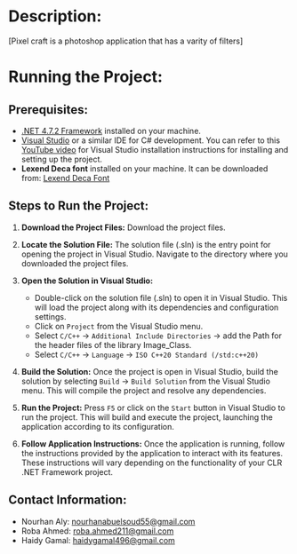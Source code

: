 # Description:
[Pixel craft is a photoshop application that has a varity of filters]


# Running the Project:

## Prerequisites:
- [.NET 4.7.2 Framework](https://dotnet.microsoft.com/download) installed on your machine.
- [Visual Studio](https://visualstudio.microsoft.com/) or a similar IDE for C# development. You can refer to this [YouTube video](https://youtu.be/HcxlYkU8aY0?si=4FY8TvJyoPdvWDqY) for Visual Studio installation instructions for installing and setting up the project.
- **Lexend Deca font** installed on your machine. It can be downloaded from: [Lexend Deca Font](https://fonts.google.com/specimen/Lexend+Deca)

## Steps to Run the Project:

1. **Download the Project Files:**
   Download the project files.

2. **Locate the Solution File:**
   The solution file (.sln) is the entry point for opening the project in Visual Studio. Navigate to the directory where you downloaded the project files.

3. **Open the Solution in Visual Studio:**
   - Double-click on the solution file (.sln) to open it in Visual Studio. This will load the project along with its dependencies and configuration settings.
   - Click on `Project` from the Visual Studio menu.
   - Select `C/C++` -> `Additional Include Directories` -> add the Path for the header files of the library Image_Class.
   - Select `C/C++` -> `Language` -> `ISO C++20 Standard (/std:c++20)`

4. **Build the Solution:**
   Once the project is open in Visual Studio, build the solution by selecting `Build` -> `Build Solution` from the Visual Studio menu. This will compile the project and resolve any dependencies.

5. **Run the Project:**
   Press `F5` or click on the `Start` button in Visual Studio to run the project. This will build and execute the project, launching the application according to its configuration.

6. **Follow Application Instructions:**
   Once the application is running, follow the instructions provided by the application to interact with its features. These instructions will vary depending on the functionality of your CLR .NET Framework project.

## Contact Information:
- Nourhan Aly: nourhanabuelsoud55@gmail.com
- Roba Ahmed: roba.ahmed211@gmail.com
- Haidy Gamal: haidygamal496@gmail.com

 
